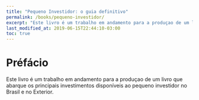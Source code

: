 ```yaml
---
title: "Pequeno Investidor: o guia definitivo"
permalink: /books/pequeno-investidor/
excerpt: "Este livro é um trabalho em andamento para a produçao de um livro que abarque os principais investimentos disponíveis ao pequeno investidor no Brasil e no Exterior."
last_modified_at: 2019-06-15T22:44:10-03:00
toc: true
---
```


# Préfácio

Este livro é um trabalho em andamento para a produçao de um livro que abarque os principais investimentos disponíveis ao pequeno investidor no Brasil e no Exterior.